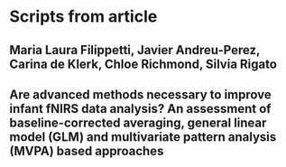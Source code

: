 # Scripts from article
## Maria Laura Filippetti, Javier Andreu-Perez, Carina de Klerk, Chloe Richmond, Silvia Rigato
## Are advanced methods necessary to improve infant fNIRS data analysis? An assessment of baseline-corrected averaging, general linear model (GLM) and multivariate pattern analysis (MVPA) based approaches


